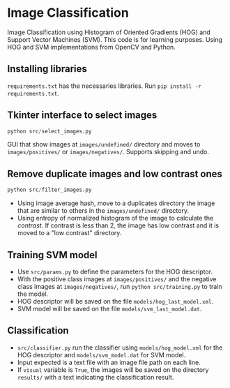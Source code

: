 # Image Classification

Image Classification using Histogram of Oriented Gradients (HOG) and Support Vector 
Machines (SVM). This code is for learning purposes. Using HOG and SVM 
implementations from OpenCV and Python.

## Installing libraries

`requirements.txt` has the necessaries libraries. 
Run `pip install -r requirements.txt`.

## Tkinter interface to select images

```python
python src/select_images.py
```
GUI that show images at `images/undefined/` directory and moves to 
`images/positives/` or `images/negatives/`. Supports skipping and undo.

## Remove duplicate images and low contrast ones

```python
python src/filter_images.py
```

- Using image average hash, move to a duplicates directory the image that are
similar to others in the `images/undefined/` directory. 
- Using entropy of normalized histogram of the image to calculate the 
*contrast*. If contrast is less than 2, the image has low contrast and it is 
moved to a "low contrast" directory.

## Training SVM model

- Use `src/params.py` to define the parameters for the HOG descriptor.
- With the positive class images at `images/positives/` and the negative class
images at `images/negatives/`, run `python src/training.py` to train the model.
- HOG descriptor will be saved on the file `models/hog_last_model.xml`.
- SVM model will be saved on the file `models/svm_last_model.dat`.

## Classification

- `src/classifier.py` run the classifier using `models/hog_model.xml` for the
HOG descriptor and `models/svm_model.dat` for SVM model.
- Input expected is a text file with an image file path on each line.
- If `visual` variable is `True`, the images will be saved on the directory
`results/` with a text indicating the classification result.

